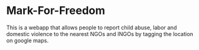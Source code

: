 # Mark-For-Freedom

This is a webapp that allows people to report child abuse, labor and domestic violence to the nearest 
NGOs and INGOs by tagging the location on google maps.
